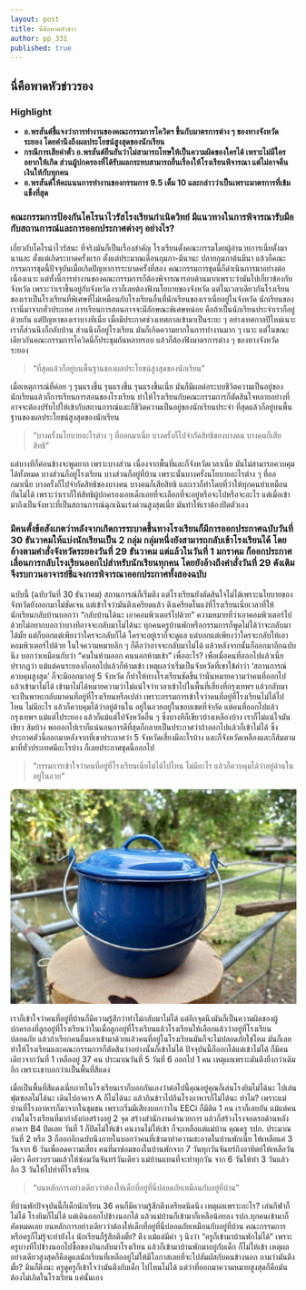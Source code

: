 ```yaml
---
layout: post
title: นี่คือพาดหัวข่าว
author: pp_331
published: true
---
```

## นี่คือพาดหัวข่าวรอง

### Highlight
- <b> อ.พรสันต์ชี้แจงว่าการทำงานของคณะกรรมการโควิดฯ ขึ้นกับมาตรการต่าง ๆ ของทางจังหวัดระยอง โดยคำนึงถึงผลประโยชน์สูงสุดของนักเรียน </b>
- <b> กรณีการเสียค่าตั๋ว อ.พรสันต์ยืนยันว่าไม่สามารถโทษให้เป็นความผิดของใครได้ เพราะไม่มีใครอยากให้เกิด ส่วนผู้ปกครองที่ได้รับผลกระทบสามารถยื่นเรื่องให้โรงเรียนพิจารณา แต่ไม่อาจคืนเงินให้กับทุกคน </b>
- <b> อ.พรสันต์ให้คะแนนการทำงานของกรรมการ 9.5 เต็ม 10 และกล่าวว่าเป็นเพราะมาตรการที่เข้มแข็งที่สุด </b>
  
### คณะกรรมการป้องกันโคโรนาไวรัสโรงเรียนกำเนิดวิทย์ มีแนวทางในการพิจารณารับมือกับสถานการณ์และการออกประกาศต่างๆ อย่างไร?

เกี่ยวกับโคโรน่าไวรัสนะ ที่จริงมันก็เป็นเรื่องสำคัญ โรงเรียนตั้งคณะกรรมโดยผู้อำนวยการเนี่ยตั้งมานานละ ตั้งแต่เกิดระบาดครั้งแรก ตั้งแต่ประมาณเดือนกุมภา-มีนานะ ปลายกุมภาต้นมีนา แล้วก็คณะกรรมการชุดนี้ปัจจุบันเมื่อเกิดปัญหาการระบาดครั้งที่สอง คณะกรรมการชุดนี้ก็ดำเนินการมาอย่างต่อเนื่องเนาะ แต่ทั้งนี้การทำงานของคณะกรรมการก็ต้องพิจารณารอบด้านมากเพราะว่ามันไปเกี่ยวข้องกับจังหวัด เพราะว่าเราขึ้นอยู่กับจังหวัด เราก็เลยต้องฟังนโยบายของจังหวัด แต่ในเวลาเดียวกันโรงเรียนของเราเป็นโรงเรียนที่พิเศษที่ไม่เหมือนกับโรงเรียนอื่นที่นักเรียนของเราเนี่ยอยู่ในจังหวัด นักเรียนของเรานี่มาจากทั่วประเทศ  การเรียนการสอนอาจจะมีลักษณะพิเศษหน่อย คือถ้าเป็นนักเรียนประจำเราก็อยู่ด้วยกัน แต่ปัญหาของเราบางทีเนี่ย เมื่อมีประกาศช่วงเทศกาลเข้ามาเป็นระยะ ๆ อย่างเทศกาลปีใหม่เนาะ เราก็ส่วนนึงก็กลับบ้าน ส่วนนึงก็อยู่โรงเรียน มันก็เกิดความยากในการทำงานมาก ๆ เนาะ แต่ในขณะเดียวกันคณะกรรมการโควิดนี่ก็ประชุมกันหลายรอบ แล้วก็ต้องฟังมาตรการต่าง ๆ ของทางจังหวัดระยอง 
  
> “ที่สุดแล้วก็อยู่บนพื้นฐานของผลประโยชน์สูงสุดของนักเรียน”

เมื่อเหตุการณ์ที่ค่อย ๆ รุนแรงขึ้น รุนแรงขึ้น รุนแรงขึ้นเนี่ย มันก็มีผลต่อระบบชีวิตความเป็นอยู่ของนักเรียนแล้วก็การเรียนการสอนของโรงเรียน ทำให้โรงเรียนกับคณะกรรมการก็ตัดสินใจหลายอย่างที่อาจจะต้องปรับไปให้เข้ากับสถานการณ์และก็ชีวิตความเป็นอยู่ของนักเรียนประจำ ที่สุดแล้วก็อยู่บนพื้นฐานของผลประโยชน์สูงสุดของนักเรียน 
  
> “บางครั้งนโยบายอะไรต่าง ๆ ที่ออกมาเนี่ย บางครั้งก็ไปจำกัดสิทธิของบางคน บางคนก็เสียสิทธิ”

แต่บางทีก็ค่อนข้างจะพูดยาก เพราะบางส่วน เนื่องจากพื้นที่และก็จังหวัดเวลาเนี่ย มันไม่สามารถควบคุมได้ทั้งหมด บางส่วนก็อยู่โรงเรียน บางส่วนก็อยู่ที่บ้าน เพราะนั้นบางครั้งนโยบายอะไรต่าง ๆ  ที่ออกมาเนี่ย บางครั้งก็ไปจำกัดสิทธิของบางคน บางคนก็เสียสิทธิ และเราก็ทำโดยที่ว่าให้ทุกคนทำเหมือนกันไม่ได้ เพราะว่าเราก็ให้สิทธิผู้ปกครองเอยเด็กเอยที่จะเลือกที่จะอยู่หรือจะไปหรือจะอะไร แต่เมื่อเข้ามาถึงเป็นจังหวะที่เป็นสถานการณ์ฉุกเฉินเร่งด่วนสูงสุดเนี่ย มันทำให้เราต้องปิดตัวเอง

### มีคนตั้งข้อสังเกตว่าหลังจากเกิดการระบาดขึ้นทางโรงเรียนก็มีการออกประกาศฉบับวันที่ 30 ธันวาคมให้แบ่งนักเรียนเป็น 2 กลุ่ม กลุ่มหนึ่งยังสามารถกลับเข้าโรงเรียนได้ โดยอ้างตามคำสั่งจังหวัดระยองวันที่ 29 ธันวาคม แต่แล้วในวันที่ 1 มกราคม ก็ออกประกาศเลื่อนการกลับโรงเรียนออกไปสำหรับนักเรียนทุกคน โดยยังอ้างถึงคำสั่งวันที่ 29 ดังเดิม จึงรบกวนอาจารย์ชี้แจงการพิจารณาออกประกาศทั้งสองฉบับ

ฉบับนี้ (ฉบับวันที่ 30 ธันวาคม) สถานการณ์ก็เริ่มตึง แต่โรงเรียนยังตัดสินใจไม่ได้เพราะนโยบายของจังหวัดยังออกมาไม่ชัดเจน แต่เข้าใจว่ามันตึงเครียดแล้ว ตึงเครียดในแง่ที่โรงเรียนเนี่ยเวลาที่ให้นักเรียนกลับบ้านบอกว่า “กลับบ้านได้นะ เอาคอมพิวเตอร์ไปด้วย” ความหมายที่ว่าเอาคอมพิวเตอร์ไปด้วยไม่อยากบอกว่าบางทีอาจจะกลับมาไม่ได้นะ ทุกคนครูบ้านพักหรือกรรมการก็พูดไม่ได้ว่าจะกลับมาได้มั้ย แต่ก็บอกแต่เพียงว่าใครจะกลับก็ได้ ใครจะอยู่เราก็จะดูแล แต่บอกแต่เพียงว่าใครจะกลับให้เอาคอมพิวเตอร์ไปด้วย ในใจความหมายลึก ๆ ก็คือว่าอาจจะกลับมาไม่ได้ 
แล้วหลังจากนั้นก็ออกมาอีกฉบับนึง บอกว่าเหมือนกับว่า “คนในห้ามออก คนนอกห้ามเข้า” เพื่ออะไร? เพื่อเมื่อคนที่ออกไปแล้วเนี่ยปรากฏว่า แม้แต่คนระยองก็ออกไปแล้วก็ห้ามเข้า เหตุผลว่าเริ่มเป็นจังหวัดที่เขาใข้คำว่า ‘สถานการณ์ควบคุมสูงสุด’ ก็จะมีออกมาอยู่ 5 จังหวัด ก็ทำให้ทางโรงเรียนชัดขึ้นว่านั่นหมายความว่าคนที่ออกไปแล้วเข้ามาไม่ได้ เข้ามาไม่ได้หมายความว่าไม่แน่ใจว่าเวลาเข้าไปในพื้นที่เสี่ยงที่กรุงเทพฯ แล้วกลับมา จะเป็นพาหะกลับมาคนที่อยู่ที่โรงเรียนหรือเปล่า เพราะกรรมการเข้าใจว่าคนที่อยู่ที่โรงเรียนไม่ได้ไปไหน ไม่มีอะไร แล้วก็ควบคุมได้ว่าอยู่ด้านใน อยู่ในอวยอยู่ในขอบเขตที่จำกัด แต่คนที่ออกไปแล้วกรุงเทพฯ แม้แต่ไประยอง แล้วก็แม้แต่ไปจังหวัดอื่น ๆ ซึ่งบางทีก็เขียวบ้างเหลืองบ้าง เราก็ไม่แน่ใจมันเขียว ส้มบ้าง พอออกไปเราก็แน่นอนการดีที่สุดก็กลายเป็นประกาศว่าถ้าออกไปแล้วก็เข้าไม่ได้ ซึ่งประกาศตัวนี้ออกมาหลังจากที่เขาประกาศว่า 5 จังหวัดเสี่ยงมีอะไรบ้าง และก็จังหวัดเหลืองและก็ส้มตามมาที่ทั่วประเทศมีอะไรบ้าง ก็เลยประกาศชุดนี้ออกไป

> “กรรมการเข้าใจว่าคนที่อยู่ที่โรงเรียนเนี่ยไม่ได้ไปไหน ไม่มีอะไร แล้วก็ควบคุมได้ว่าอยู่ด้านใน อยู่ในอวย”

![หม้ออวย (ภาพจาก Puttipol Penchan)](/images/Ouay_pot.jpg)

เราก็เข้าใจว่าคนที่อยู่ที่บ้านก็มีความรู้สึกว่าทำไม่กลับมาไม่ได้ แต่อีกจุดนึงมันก็เป็นความผิดของผู้ปกครองที่ลูกอยู่ที่โรงเรียนว่าในเมื่อลูกอยู่ที่โรงเรียนแล้วโรงเรียนให้เลือกแล้วว่าอยู่ที่โรงเรียนปลอดภัย แล้วถ้าเรียกคนอื่นเอาเข้ามาด้วยแล้วคนที่อยู่ในโรงเรียนมันก็จะไม่ปลอดภัยใช่ไหม มันก็เลยทำให้โรงเรียนและคณะกรรมการก็ตัดสินว่าอย่างนั้นก็เข้าไม่ได้ ปัจจุบันนี้ก็ออกได้แต่เข้าไม่ได้ ก็มีคนเดียวจากวันที่ 1 เหลืออยู่ 37 คน ประมาณวันที่ 5 วันที่ 6 ออกไป 1 คน เหตุผลเพราะมันตึงยิ่งกว่าเดิมอีก เพราะเขาบอกว่าเเป็นพื้นที่สีแดง 

เมื่อเป็นพื้นที่สีแดงเนี่ยภายในโรงเรียนเราก็บอกกันเองว่าต่อไปนี้คุณอยู่คุณก็เล่นโรงยิมไม่ได้นะ ไปเล่นฟุตซอลไม่ได้นะ เดินไปอาคาร A ก็ไม่ได้นะ แล้วกินข้าวไปกินโรงอาหารก็ไม่ได้นะ ทำไม? เพราะแม่บ้านที่โรงอาหารก็มาจากในชุมชน เพราะเริ่มมีเสียงบอกว่าใน EECi ก็มีติด 1 คน เราก็เลยกัน แม้แต่คนงานในโรงเรียนที่มากำลังก่อสร้างอยู่ 2 จุด สร้างสำนักงานอำนวยการ แล้วก็สร้างโรงจอดรถด้านหลังอาคาร B4  ปิดเลย วันที่ 1 ก็ปิดไม่ให้เข้า คนงานไม่ให้เข้า ก็จะเหลือแต่แม่บ้าน คุณครู รปภ. ประมาณวันที่ 2 หรือ 3 ก็ออกอีกฉบับนึงภายในบอกว่าคนที่เข้ามาทำความสะอาดในบ้านพักเนี่ย ให้เหลือแค่ 3 วันจาก 6 วันเพื่อลดความเสี่ยง คนที่มาซ่อมของในบ้านพักจาก 7 วันทุกวันจันทร์ถึงอาทิตย์ให้เหลือวันเดียว คือรวบรวมแล้วให้ซ่อมวันจันทร์วันเดียว แม่บ้านแทนที่จะทำทุกวัน จาก 6 วันให้ทำ 3 วันแล้วอีก 3 วันให้ไปทำที่โรงเรียน 

> “บนหลักการอย่างเดียวว่าต้องให้เด็กที่อยู่ที่นี่ปลอดภัยเหมือนกับอยู่ที่บ้าน”

ที่บ้านพักปัจจุบันนี้ก็เด็กนักเรียน 36 คนก็มีความรู้สึกตึงเครียดนิดนึง เหตุผลเพราะอะไร? เล่นกีฬาก็ไม่ได้ โรงยิมก็ไม่ได้ แต่เดินออกไปข้างนอกได้ แล้วแม่บ้านก็เข้ามาก็เหลือน้อยลง รปภ.ทุกคนเข้ามาก็คัดหมดเลย บนหลักการอย่างเดียวว่าต้องให้เด็กที่อยู่ที่นี่ปลอดภัยเหมือนกับอยู่ที่บ้าน คณะกรรมการหรือครูก็ไม่รู้จะทำยังไง นักเรียนก็รู้สึกตึงมั้ย? ตึง แม้แต่มีคำ ๆ นึงว่า “ครูก็เข้ามาบ้านพักไม่ได้” เพราะครูบางทีไปข้างนอกไปซื้อของกินกลับมาโรงเรียน แล้วก็เข้ามาบ้านพักมาอยู่กับเด็ก ก็ไม่ให้เข้า เหตุผลอย่างเดียวสูงสุดก็คือดูแลนักเรียนที่เหลืออยู่ไม่ให้มีโอกาสเลยที่จะไปสัมผัสกับคนข้างนอก ถามว่ามันตึงมั้ย? มึนก็ตึงนะ ครูดูครูก็เข้าใจว่ามันตึงกับเด็ก ไปไหนไม่ได้ แต่ว่าที่ออกมาความหมายสูงสุดก็คือมันต้องไม่เกิดในโรงเรียน แค่นั้นเอง



